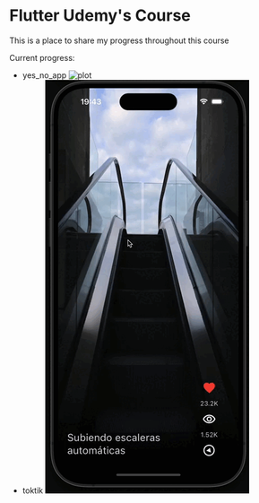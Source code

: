 
# Flutter Udemy's Course

This is a place to share my progress throughout this course

Current progress:

- yes_no_app
  ![plot](./art/yes_no.gif)
- toktik
  ![plot](./art/toktik.gif)

